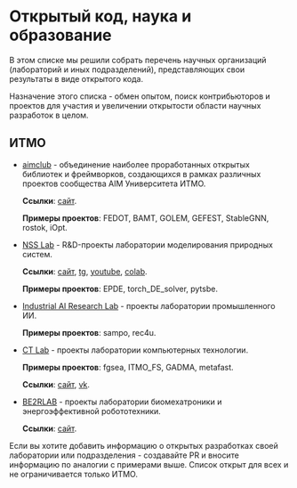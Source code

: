 # Открытый код, наука и образование

В этом списке мы решили собрать перечень научных организаций (лабораторий и иных подразделений), представляющих свои результаты в виде открытого кода.

Назначение этого списка - обмен опытом, поиск контрибьюторов и проектов для участия 
и увеличении открытости области научных разработок в целом.

## ИТМО

- [aimclub](https://github.com/aimclub) - объединение наиболее проработанных открытых библиотек и фреймворков, 
  создающихся в рамках различных проектов сообщества AIM Университета ИТМО.
  
  **Ссылки**: [сайт](https://aim.club/).
  
  **Примеры проектов**: FEDOT, BAMT, GOLEM, GEFEST, StableGNN, rostok, iOpt.
  

- [NSS Lab](https://github.com/ITMO-NSS-team) - 
  R&D-проекты лаборатории моделирования природных систем.

  **Ссылки**: [сайт](https://itmo-nss-team.github.io/), 
  [tg](https://t.me/NSS_group), 
  [youtube](https://www.youtube.com/channel/UC4K9QWaEUpT_p3R4FeDp5jA), 
  [colab](https://colab.ws/labs/254).
  
  **Примеры проектов**: EPDE, torch_DE_solver, pytsbe.


- [Industrial AI Research Lab](https://github.com/Industrial-AI-Research-Lab) - 
  проекты лаборатории промышленного ИИ.
  
  **Примеры проектов**: sampo, rec4u.


- [CT Lab](https://github.com/ctlab/) - 
  проекты лаборатории компьютерных технологии.
  
  **Примеры проектов**: fgsea, ITMO_FS, GADMA, metafast.

  **Ссылки**: [сайт](https://ctlab.ifmo.ru/), [vk](https://vk.com/itmo.ctlab).


- [BE2RLAB](https://github.com/be2rlab) - 
  проекты лаборатории биомехатроники и энергоэффективной робототехники.
  
  **Ссылки**: [сайт](http://irc.ifmo.ru/ru/95913/).

Если вы хотите добавить информацию о открытых разработках своей лаборатории или подразделения - 
создавайте PR и вносите информацию по аналогии с примерами выше. 
Список открыт для всех и не ограничивается только ИТМО.